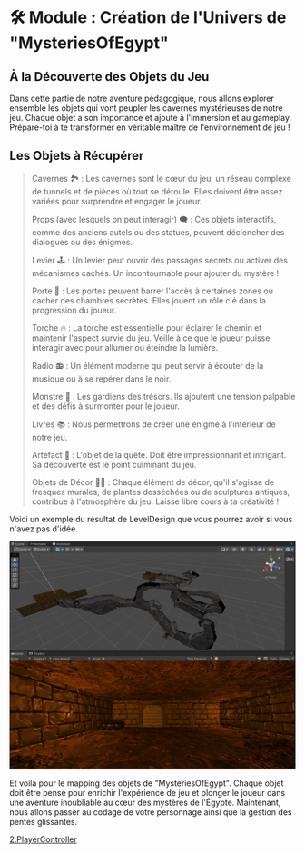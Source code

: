 # 🛠 Module : Création de l'Univers de "MysteriesOfEgypt"

## À la Découverte des Objets du Jeu
Dans cette partie de notre aventure pédagogique, nous allons explorer ensemble les objets qui vont peupler les cavernes mystérieuses de notre jeu. Chaque objet a son importance et ajoute à l'immersion et au gameplay. Prépare-toi à te transformer en véritable maître de l'environnement de jeu !

## Les Objets à Récupérer

> Cavernes 🏞️ : Les cavernes sont le cœur du jeu, un réseau complexe de tunnels et de pièces où tout se déroule. Elles doivent être assez variées pour surprendre et engager le joueur.
>
> Props (avec lesquels on peut interagir) 🗨️ : Ces objets interactifs, comme des anciens autels ou des statues, peuvent déclencher des dialogues ou des énigmes.
>
> Levier 🕹️ : Un levier peut ouvrir des passages secrets ou activer des mécanismes cachés. Un incontournable pour ajouter du mystère !
>
> Porte 🚪 : Les portes peuvent barrer l'accès à certaines zones ou cacher des chambres secrètes. Elles jouent un rôle clé dans la progression du joueur.
>
> Torche 🔥 : La torche est essentielle pour éclairer le chemin et maintenir l'aspect survie du jeu. Veille à ce que le joueur puisse interagir avec pour allumer ou éteindre la lumière.
>
> Radio 📻 : Un élément moderne qui peut servir à écouter de la musique ou à se repérer dans le noir.
>
> Monstre 🐉 : Les gardiens des trésors. Ils ajoutent une tension palpable et des défis à surmonter pour le joueur.
>
> Livres 📚 : Nous permettrons de créer une énigme à l'intérieur de notre jeu.
>
> Artéfact 🏺 : L'objet de la quête. Doit être impressionnant et intrigant. Sa découverte est le point culminant du jeu.
>
> Objets de Décor 🌿🗿 : Chaque élément de décor, qu'il s'agisse de fresques murales, de plantes desséchées ou de sculptures antiques, contribue à l'atmosphère du jeu. Laisse libre cours à ta créativité !

 Voici un exemple du résultat de LevelDesign que vous pourrez avoir si vous n'avez pas d'idée.


![Mapping](Images/Mapping.png)

Et voilà pour le mapping des objets de "MysteriesOfEgypt". Chaque objet doit être pensé pour enrichir l'expérience de jeu et plonger le joueur dans une aventure inoubliable au cœur des mystères de l'Égypte.
Maintenant, nous allons passer au codage de votre personnage ainsi que la gestion des pentes glissantes.

[2.PlayerController](https://github.com/g404-code-gaming/MysteriesOfEgypt/blob/main/Cour/2.PlayerController.md)
